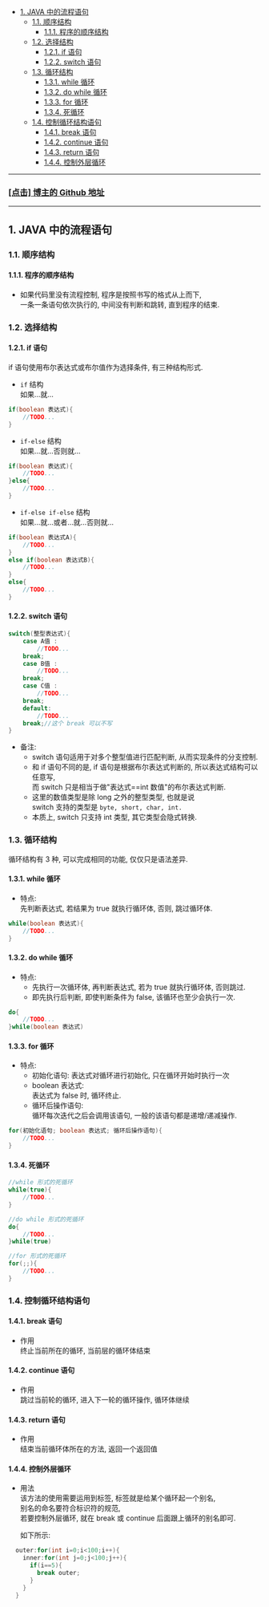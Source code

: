 <!-- TOC -->

- [1. JAVA 中的流程语句](#1-java-中的流程语句)
  - [1.1. 顺序结构](#11-顺序结构)
    - [1.1.1. 程序的顺序结构](#111-程序的顺序结构)
  - [1.2. 选择结构](#12-选择结构)
    - [1.2.1. if 语句](#121-if-语句)
    - [1.2.2. switch 语句](#122-switch-语句)
  - [1.3. 循环结构](#13-循环结构)
    - [1.3.1. while 循环](#131-while-循环)
    - [1.3.2. do while 循环](#132-do-while-循环)
    - [1.3.3. for 循环](#133-for-循环)
    - [1.3.4. 死循环](#134-死循环)
  - [1.4. 控制循环结构语句](#14-控制循环结构语句)
    - [1.4.1. break 语句](#141-break-语句)
    - [1.4.2. continue 语句](#142-continue-语句)
    - [1.4.3. return 语句](#143-return-语句)
    - [1.4.4. 控制外层循环](#144-控制外层循环)

<!-- /TOC -->

****
<a href='https://github.com/leon9dragon'><h3>[点击] 博主的 Github 地址</h3></a>
****

## 1. JAVA 中的流程语句

### 1.1. 顺序结构

#### 1.1.1. 程序的顺序结构  
- 如果代码里没有流程控制, 程序是按照书写的格式从上而下,  
  一条一条语句依次执行的, 中间没有判断和跳转, 直到程序的结束.

### 1.2. 选择结构

#### 1.2.1. if 语句
if 语句使用布尔表达式或布尔值作为选择条件, 有三种结构形式.
- `if` 结构   
  如果...就...
```java
if(boolean 表达式){
    //TODO...
}
```

- `if-else` 结构     
  如果...就...否则就...
```java
if(boolean 表达式){
    //TODO...
}else{
    //TODO...
}
```

- `if-else if-else` 结构    
  如果...就...或者...就...否则就...
```java
if(boolean 表达式A){
    //TODO...
}
else if(boolean 表达式B){
    //TODO...
}
else{
    //TODO...
}
```

#### 1.2.2. switch 语句
```java
switch(整型表达式){
    case A值 :
        //TODO...
    break;
    case B值 :
        //TODO...
    break;
    case C值 :
        //TODO...
    break;
    default:
        //TODO...
    break;//这个 break 可以不写
}  
```
- 备注:  
  - switch 语句适用于对多个整型值进行匹配判断, 从而实现条件的分支控制.  
  - 和 if 语句不同的是, if 语句是根据布尔表达式判断的, 所以表达式结构可以任意写,    
  而 switch 只是相当于做"表达式==int 数值"的布尔表达式判断.  
  - 这里的数值类型是除 long 之外的整型类型, 也就是说  
  switch 支持的类型是 `byte, short, char, int.`  
  - 本质上, switch 只支持 int 类型, 其它类型会隐式转换.

### 1.3. 循环结构
循环结构有 3 种, 可以完成相同的功能, 仅仅只是语法差异.

#### 1.3.1. while 循环
- 特点:  
  先判断表达式, 若结果为 true 就执行循环体, 否则, 跳过循环体.

```java
while(boolean 表达式){
    //TODO...
}
```

#### 1.3.2. do while 循环
- 特点:  
  - 先执行一次循环体, 再判断表达式, 若为 true 就执行循环体, 否则跳过.  
  - 即先执行后判断, 即使判断条件为 false, 该循环也至少会执行一次.

```java
do{
    //TODO...
}while(boolean 表达式)
```

#### 1.3.3. for 循环
- 特点:  
  - 初始化语句: 
    表达式对循环进行初始化, 只在循环开始时执行一次
  - boolean 表达式:  
    表达式为 false 时, 循环终止.
  - 循环后操作语句:   
    循环每次迭代之后会调用该语句, 一般的该语句都是递增/递减操作.
```java
for(初始化语句; boolean 表达式; 循环后操作语句){
    //TODO...
}
```

#### 1.3.4. 死循环
```java
//while 形式的死循环
while(true){
    //TODO...
}

//do while 形式的死循环
do{
    //TODO...
}while(true)

//for 形式的死循环
for(;;){
    //TODO...
}
```

### 1.4. 控制循环结构语句

#### 1.4.1. break 语句
- 作用  
  终止当前所在的循环, 当前层的循环体结束


#### 1.4.2. continue 语句
- 作用  
  跳过当前轮的循环, 进入下一轮的循环操作, 循环体继续

#### 1.4.3. return 语句
- 作用  
  结束当前循环体所在的方法, 返回一个返回值

#### 1.4.4. 控制外层循环
- 用法  
  该方法的使用需要运用到标签, 标签就是给某个循环起一个别名,  
  别名的命名要符合标识符的规范,  
  若要控制外层循环, 就在 break 或 continue 后面跟上循环的别名即可.

  如下所示:
```java
  outer:for(int i=0;i<100;i++){
    inner:for(int j=0;j<100;j++){
      if(i==5){
        break outer;
      }
    }
  }
```


